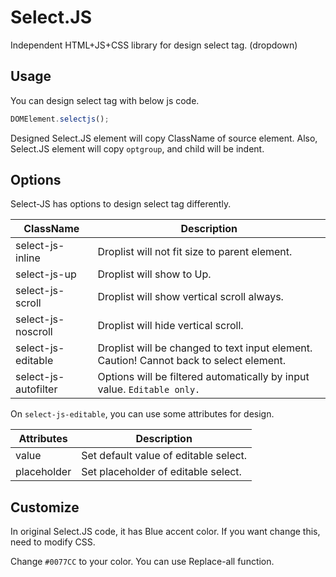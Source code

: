 # Select.JS
Independent HTML+JS+CSS library for design select tag. (dropdown)


## Usage
You can design select tag with below js code.
```javascript
DOMElement.selectjs();
```
Designed Select.JS element will copy ClassName of source element.
Also, Select.JS element will copy `optgroup`, and child will be indent.


## Options
Select-JS has options to design select tag differently.

ClassName | Description
--------- | -----------
select-js-inline | Droplist will not fit size to parent element.
select-js-up | Droplist will show to Up.
select-js-scroll | Droplist will show vertical scroll always.
select-js-noscroll | Droplist will hide vertical scroll.
select-js-editable | Droplist will be changed to text input element. Caution! Cannot back to select element.
select-js-autofilter | Options will be filtered automatically by input value. `Editable only.`

On `select-js-editable`, you can use some attributes for design.

Attributes | Description
--------- | -----------
value | Set default value of editable select.
placeholder | Set placeholder of editable select.


## Customize
In original Select.JS code, it has Blue accent color.
If you want change this, need to modify CSS.

Change `#0077CC` to your color.
You can use Replace-all function.
